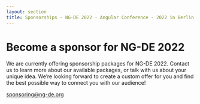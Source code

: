 ```yaml
---
layout: section
title: Sponsorships - NG-DE 2022 - Angular Conference - 2022 in Berlin
---
```


# Become a sponsor for NG-DE 2022

We are currently offering sponsorship packages for NG-DE 2022.
Contact us to learn more about our available packages, or talk with us about your unique idea.
We’re looking forward to create a custom offer for you and find the best possible way to connect you with our audience!

[sponsoring@ng-de.org](mailto:sponsoring@ng-de.org?subject=Sponsoring%20Request)